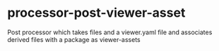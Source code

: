 # processor-post-viewer-asset
Post processor which takes files and a viewer.yaml file and associates derived files with a package as viewer-assets
